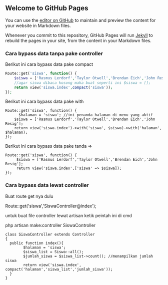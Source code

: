 ## Welcome to GitHub Pages

You can use the [editor on GitHub](https://github.com/fikidedi/laravel/edit/main/README.md) to maintain and preview the content for your website in Markdown files.

Whenever you commit to this repository, GitHub Pages will run [Jekyll](https://jekyllrb.com/) to rebuild the pages in your site, from the content in your Markdown files.

### Cara bypass data tanpa pake controller

Berikut ini cara bypass data pake compact

```php
Route::get('siswa', function() {
    $siswa = ['Rasmus Lerdorf','Taylor Otwell','Brendan Eich','John Resig'];
    //agar siswa dibaca kosong maka buat seperti ini $siswa = [];
    return view('siswa.index',compact('siswa'));
});
```

Berikut ini cara bypass data pake with

```laravel
Route::get('siswa', function() {
	  $halaman = 'siswa'; //ini penanda halaman di menu yang aktif
    $siswa = ['Rasmus Lerdorf','Taylor Otwell','Brendan Eich','John Resig'];
    return view('siswa.index')->with('siswa', $siswa)->with('halaman', $halaman);
});

```

Berikut ini cara bypass data pake tanda =>

```
Route::get('siswa', function() {
     $siswa = ['Rasmus Lerdorf','Taylor Otwell','Brendan Eich','John Resig'];
     return view('siswa.index',['siswa' => $siswa]);
});

```

### Cara bypass data lewat controller

Buat route get nya dulu 

Route::get('siswa','SiswaController@index');

untuk buat file controller lewat artisan ketik peintah ini di cmd

php artisan make:controller SiswaController

```laravel
class SiswaController extends Controller
{
  public function index(){
        $halaman = 'siswa';
        $siswa_list = Siswa::all();
        $jumlah_siswa = $siswa_list->count(); //menampilkan jumlah siswa
        return view('siswa.index', compact('halaman','siswa_list','jumlah_siswa'));
  }
}
```
